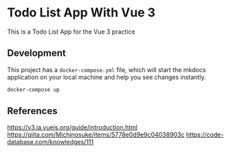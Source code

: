 # Todo List App With Vue 3

This is a Todo List App for the Vue 3 practice

## Development

This project has a `docker-compose.yml` file, which will start the mkdocs application on your
local machine and help you see changes instantly.

```bash
docker-compose up
```

## References

https://v3.ja.vuejs.org/guide/introduction.html
https://qiita.com/Michinosuke/items/5778e0d9e9c04038903c
https://code-database.com/knowledges/111
